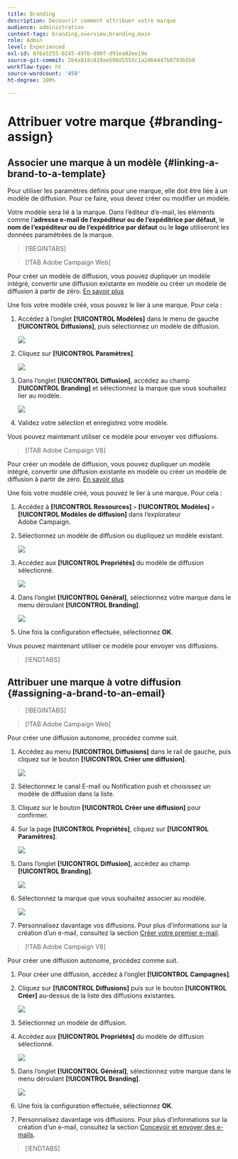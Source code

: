 ```yaml
---
title: Branding
description: Découvrir comment attribuer votre marque
audience: administration
context-tags: branding,overview;branding,main
role: Admin
level: Experienced
exl-id: 8f6a5255-0245-497b-880f-d91ea82ee19e
source-git-commit: 2b4a818c819ae598d5555c1a2d64447b0793b5b8
workflow-type: ht
source-wordcount: '459'
ht-degree: 100%

---
```


# Attribuer votre marque {#branding-assign}

## Associer une marque à un modèle {#linking-a-brand-to-a-template}

Pour utiliser les paramètres définis pour une marque, elle doit être liée à un modèle de diffusion. Pour ce faire, vous devez créer ou modifier un modèle.

Votre modèle sera lié à la marque. Dans l’éditeur d’e-mail, les éléments comme l’**adresse e-mail de l’expéditeur ou de l’expéditrice par défaut**, le **nom de l’expéditeur ou de l’expéditrice par défaut** ou le **logo** utiliseront les données paramétrées de la marque.

>[!BEGINTABS]

>[!TAB Adobe Campaign Web]

Pour créer un modèle de diffusion, vous pouvez dupliquer un modèle intégré, convertir une diffusion existante en modèle ou créer un modèle de diffusion à partir de zéro. [En savoir plus](../../msg/delivery-template.md)

Une fois votre modèle créé, vous pouvez le lier à une marque. Pour cela :

1. Accédez à l’onglet **[!UICONTROL Modèles]** dans le menu de gauche **[!UICONTROL Diffusions]**, puis sélectionnez un modèle de diffusion.

   ![](assets/branding_assign_web_1.png)

1. Cliquez sur **[!UICONTROL Paramètres]**.

   ![](assets/branding_assign_web_2.png)

1. Dans l’onglet **[!UICONTROL Diffusion]**, accédez au champ **[!UICONTROL Branding]** et sélectionnez la marque que vous souhaitez lier au modèle.

   ![](assets/branding_assign_web_3.png)

1. Validez votre sélection et enregistrez votre modèle.

Vous pouvez maintenant utiliser ce modèle pour envoyer vos diffusions.

>[!TAB Adobe Campaign V8]

Pour créer un modèle de diffusion, vous pouvez dupliquer un modèle intégré, convertir une diffusion existante en modèle ou créer un modèle de diffusion à partir de zéro. [En savoir plus](https://experienceleague.adobe.com/docs/campaign/campaign-v8/send/create-templates.html?lang=fr)

Une fois votre modèle créé, vous pouvez le lier à une marque. Pour cela :

1. Accédez à **[!UICONTROL Ressources]** `>` **[!UICONTROL Modèles]** `>` **[!UICONTROL Modèles de diffusion]** dans l’explorateur Adobe Campaign.

1. Sélectionnez un modèle de diffusion ou dupliquez un modèle existant.

   ![](assets/branding_assign_V8_1.png)

1. Accédez aux **[!UICONTROL Propriétés]** du modèle de diffusion sélectionné.

   ![](assets/branding_assign_V8_2.png)

1. Dans l’onglet **[!UICONTROL Général]**, sélectionnez votre marque dans le menu déroulant **[!UICONTROL Branding]**.

   ![](assets/branding_assign_V8_3.png)

1. Une fois la configuration effectuée, sélectionnez **OK**.

Vous pouvez maintenant utiliser ce modèle pour envoyer vos diffusions.

>[!ENDTABS]

## Attribuer une marque à votre diffusion {#assigning-a-brand-to-an-email}

>[!BEGINTABS]

>[!TAB Adobe Campaign Web]

Pour créer une diffusion autonome, procédez comme suit.

1. Accédez au menu **[!UICONTROL Diffusions]** dans le rail de gauche, puis cliquez sur le bouton **[!UICONTROL Créer une diffusion]**.

   ![](assets/branding_assign_web_4.png)

1. Sélectionnez le canal E-mail ou Notification push et choisissez un modèle de diffusion dans la liste.

1. Cliquez sur le bouton **[!UICONTROL Créer une diffusion]** pour confirmer.

1. Sur la page **[!UICONTROL Propriétés]**, cliquez sur **[!UICONTROL Paramètres]**.

   ![](assets/branding_assign_web_5.png)

1. Dans l’onglet **[!UICONTROL Diffusion]**, accédez au champ **[!UICONTROL Branding]**.

   ![](assets/branding_assign_web_6.png)

1. Sélectionnez la marque que vous souhaitez associer au modèle.

   ![](assets/branding_assign_web_7.png)

1. Personnalisez davantage vos diffusions. Pour plus d’informations sur la création d’un e-mail, consultez la section [Créer votre premier e-mail](../../email/create-email.md).

>[!TAB Adobe Campaign V8]

Pour créer une diffusion autonome, procédez comme suit.

1. Pour créer une diffusion, accédez à l’onglet **[!UICONTROL Campagnes]**.

1. Cliquez sur **[!UICONTROL Diffusions]** puis sur le bouton **[!UICONTROL Créer]** au-dessus de la liste des diffusions existantes.

   ![](assets/branding_assign_V8_4.png)

1. Sélectionnez un modèle de diffusion.

1. Accédez aux **[!UICONTROL Propriétés]** du modèle de diffusion sélectionné.

   ![](assets/branding_assign_V8_5.png)

1. Dans l’onglet **[!UICONTROL Général]**, sélectionnez votre marque dans le menu déroulant **[!UICONTROL Branding]**.

   ![](assets/branding_assign_V8_6.png)

1. Une fois la configuration effectuée, sélectionnez **OK**.

1. Personnalisez davantage vos diffusions. Pour plus d’informations sur la création d’un e-mail, consultez la section [Concevoir et envoyer des e-mails](../../email/create-email.md).

>[!ENDTABS]
